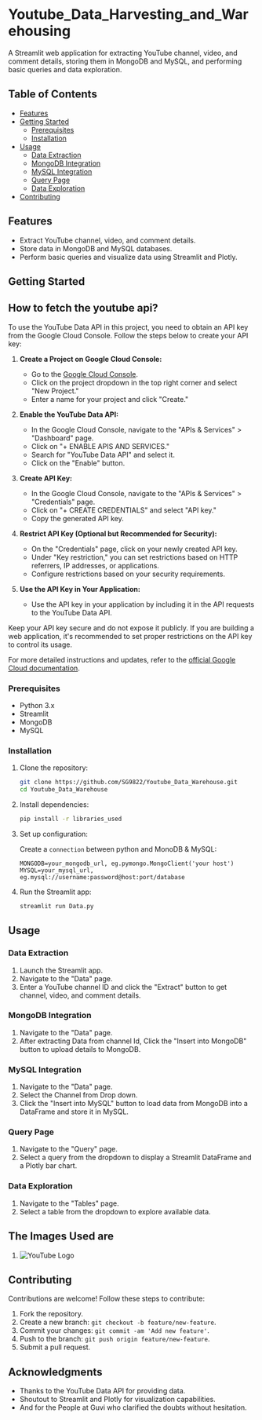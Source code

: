 # Youtube_Data_Harvesting_and_Warehousing
A Streamlit web application for extracting YouTube channel, video, and comment details, storing them in MongoDB and MySQL, and performing basic queries and data exploration.

## Table of Contents
- [Features](#features)
- [Getting Started](#getting-started)
  - [Prerequisites](#prerequisites)
  - [Installation](#installation)
- [Usage](#usage)
  - [Data Extraction](#data-extraction)
  - [MongoDB Integration](#mongodb-integration)
  - [MySQL Integration](#mysql-integration)
  - [Query Page](#query-page)
  - [Data Exploration](#data-exploration)
- [Contributing](#contributing)

## Features

- Extract YouTube channel, video, and comment details.
- Store data in MongoDB and MySQL databases.
- Perform basic queries and visualize data using Streamlit and Plotly.

## Getting Started
## How to fetch the youtube api?
To use the YouTube Data API in this project, you need to obtain an API key from the Google Cloud Console. Follow the steps below to create your API key:

1. **Create a Project on Google Cloud Console:**
   - Go to the [Google Cloud Console](https://console.cloud.google.com/).
   - Click on the project dropdown in the top right corner and select "New Project."
   - Enter a name for your project and click "Create."

2. **Enable the YouTube Data API:**
   - In the Google Cloud Console, navigate to the "APIs & Services" > "Dashboard" page.
   - Click on "+ ENABLE APIS AND SERVICES."
   - Search for "YouTube Data API" and select it.
   - Click on the "Enable" button.

3. **Create API Key:**
   - In the Google Cloud Console, navigate to the "APIs & Services" > "Credentials" page.
   - Click on "+ CREATE CREDENTIALS" and select "API key."
   - Copy the generated API key.

4. **Restrict API Key (Optional but Recommended for Security):**
   - On the "Credentials" page, click on your newly created API key.
   - Under "Key restriction," you can set restrictions based on HTTP referrers, IP addresses, or applications.
   - Configure restrictions based on your security requirements.

5. **Use the API Key in Your Application:**
   - Use the API key in your application by including it in the API requests to the YouTube Data API.

Keep your API key secure and do not expose it publicly. If you are building a web application, it's recommended to set proper restrictions on the API key to control its usage.

For more detailed instructions and updates, refer to the [official Google Cloud documentation](https://cloud.google.com/docs/authentication/api-keys).

### Prerequisites

- Python 3.x
- Streamlit
- MongoDB
- MySQL

### Installation

1. Clone the repository:

    ```bash
    git clone https://github.com/SG9822/Youtube_Data_Warehouse.git
    cd Youtube_Data_Warehouse
    ```

2. Install dependencies:

    ```bash
    pip install -r libraries_used
    
    ```

3. Set up configuration:

    Create a ``connection`` between python and MonoDB & MySQL:

    ```env
    MONGODB=your_mongodb_url, eg.pymongo.MongoClient('your host') 
    MYSQL=your_mysql_url, eg.mysql://username:password@host:port/database
    ```

4. Run the Streamlit app:

    ```bash
    streamlit run Data.py
    ```

## Usage

### Data Extraction

1. Launch the Streamlit app.
2. Navigate to the "Data" page.
3. Enter a YouTube channel ID and click the "Extract" button to get channel, video, and comment details.

### MongoDB Integration

1. Navigate to the "Data" page.
2. After extracting Data from channel Id, Click the "Insert into MongoDB" button to upload details to MongoDB.

### MySQL Integration

1. Navigate to the "Data" page.
2. Select the Channel from Drop down.
3. Click the "Insert into MySQL" button to load data from MongoDB into a DataFrame and store it in MySQL.

### Query Page

1. Navigate to the "Query" page.
2. Select a query from the dropdown to display a Streamlit DataFrame and a Plotly bar chart.

### Data Exploration

1. Navigate to the "Tables" page.
2. Select a table from the dropdown to explore available data.

## The Images Used are
1. ![YouTube Logo](https://github.com/yourusername/yourrepository/raw/main/path/to/youtube-logo-download.png)


## Contributing

Contributions are welcome! Follow these steps to contribute:

1. Fork the repository.
2. Create a new branch: `git checkout -b feature/new-feature`.
3. Commit your changes: `git commit -am 'Add new feature'`.
4. Push to the branch: `git push origin feature/new-feature`.
5. Submit a pull request.

## Acknowledgments

- Thanks to the YouTube Data API for providing data.
- Shoutout to Streamlit and Plotly for visualization capabilities.
- And for the People at Guvi who clarified the doubts without hesitation.

